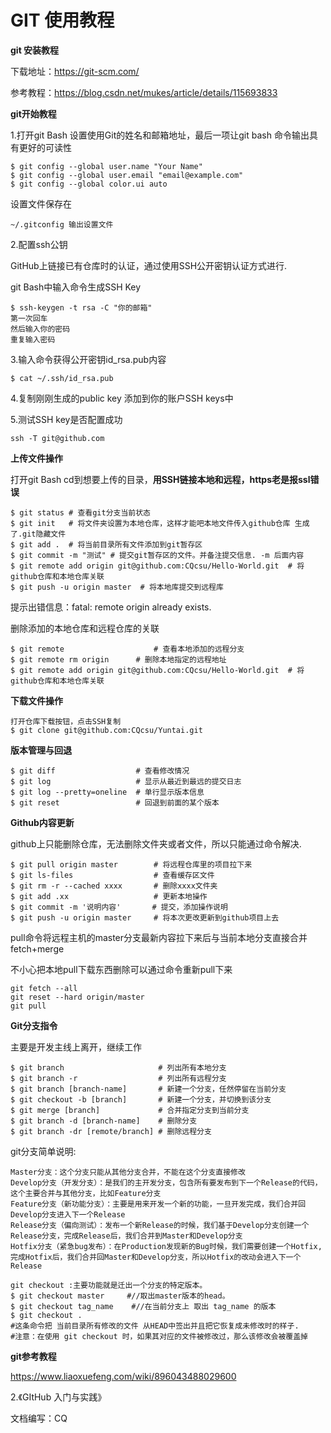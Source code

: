 # GIT 使用教程

**git 安装教程**

下载地址：https://git-scm.com/

参考教程：https://blog.csdn.net/mukes/article/details/115693833

**git开始教程**

1.打开git Bash 设置使用Git的姓名和邮箱地址，最后一项让git bash 命令输出具有更好的可读性

```
$ git config --global user.name "Your Name"
$ git config --global user.email "email@example.com"
$ git config --global color.ui auto 
```

设置文件保存在

~~~
~/.gitconfig 输出设置文件
~~~

2.配置ssh公钥

GitHub上链接已有仓库时的认证，通过使用SSH公开密钥认证方式进行.

git Bash中输入命令生成SSH Key

~~~
$ ssh-keygen -t rsa -C "你的邮箱"
第一次回车
然后输入你的密码
重复输入密码
~~~

3.输入命令获得公开密钥id_rsa.pub内容

~~~
$ cat ~/.ssh/id_rsa.pub
~~~

4.复制刚刚生成的public key 添加到你的账户SSH keys中

5.测试SSH key是否配置成功

~~~
ssh -T git@github.com
~~~

**上传文件操作**

打开git Bash cd到想要上传的目录，**用SSH链接本地和远程，https老是报ssl错误**

~~~ #
$ git status # 查看git分支当前状态
$ git init   # 将文件夹设置为本地仓库，这样才能吧本地文件传入github仓库 生成了.git隐藏文件
$ git add .  # 将当前目录所有文件添加到git暂存区
$ git commit -m "测试" # 提交git暂存区的文件。并备注提交信息. -m 后面内容
$ git remote add origin git@github.com:CQcsu/Hello-World.git  # 将github仓库和本地仓库关联
$ git push -u origin master  # 将本地库提交到远程库
~~~

提示出错信息：fatal: remote origin already exists.

删除添加的本地仓库和远程仓库的关联

~~~
$ git remote					# 查看本地添加的远程分支
$ git remote rm origin		# 删除本地指定的远程地址
$ git remote add origin git@github.com:CQcsu/Hello-World.git  # 将github仓库和本地仓库关联
~~~

**下载文件操作**

~~~
打开仓库下载按钮，点击SSH复制
$ git clone git@github.com:CQcsu/Yuntai.git
~~~

**版本管理与回退**

~~~
$ git diff   				# 查看修改情况
$ git log   				# 显示从最近到最远的提交日志
$ git log --pretty=oneline  # 单行显示版本信息
$ git reset   				# 回退到前面的某个版本
~~~

**Github内容更新**

github上只能删除仓库，无法删除文件夹或者文件，所以只能通过命令解决.

~~~
$ git pull origin master    	# 将远程仓库里的项目拉下来
$ git ls-files                  # 查看缓存区文件
$ git rm -r --cached xxxx       # 删除xxxx文件夹
$ git add .xx   				# 更新本地操作
$ git commit -m '说明内容' 	     # 提交，添加操作说明
$ git push -u origin master     # 将本次更改更新到github项目上去
~~~

pull命令将远程主机的master分支最新内容拉下来后与当前本地分支直接合并 fetch+merge

不小心把本地pull下载东西删除可以通过命令重新pull下来

~~~
git fetch --all
git reset --hard origin/master
git pull
~~~

**Git分支指令**

主要是开发主线上离开，继续工作

~~~
$ git branch   					 # 列出所有本地分支
$ git branch -r 				 # 列出所有远程分支
$ git branch [branch-name]  	 # 新建一个分支，任然停留在当前分支
$ git checkout -b [branch]       # 新建一个分支，并切换到该分支
$ git merge [branch]   			 # 合并指定分支到当前分支
$ git branch -d [branch-name]    # 删除分支
$ git branch -dr [remote/branch] # 删除远程分支
~~~

git分支简单说明:

~~~
Master分支：这个分支只能从其他分支合并，不能在这个分支直接修改
Develop分支（开发分支）：是我们的主开发分支，包含所有要发布到下一个Release的代码，这个主要合并与其他分支，比如Feature分支
Feature分支（新功能分支）：主要是用来开发一个新的功能，一旦开发完成，我们合并回Develop分支进入下一个Release
Release分支（偏向测试）：发布一个新Release的时候，我们基于Develop分支创建一个Release分支，完成Release后，我们合并到Master和Develop分支
Hotfix分支（紧急bug发布）：在Production发现新的Bug时候，我们需要创建一个Hotfix, 完成Hotfix后，我们合并回Master和Develop分支，所以Hotfix的改动会进入下一个Release
~~~

~~~
git checkout :主要功能就是迁出一个分支的特定版本。
$ git checkout master     #//取出master版本的head。
$ git checkout tag_name    #//在当前分支上 取出 tag_name 的版本
$ git checkout .
#这条命令把 当前目录所有修改的文件 从HEAD中签出并且把它恢复成未修改时的样子.
#注意：在使用 git checkout 时，如果其对应的文件被修改过，那么该修改会被覆盖掉
~~~

**git参考教程**

https://www.liaoxuefeng.com/wiki/896043488029600

2.《GItHub 入门与实践》

文档编写：CQ

